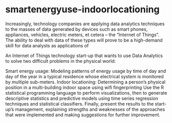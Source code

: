 # smartenergyuse-indoorlocationing
Increasingly, technology companies are applying data analytics techniques to the masses of data generated by devices such as smart phones, appliances, vehicles, electric meters, et cetera – the “Internet of Things”. The ability to deal with data of these types will prove to be a high-demand skill for data analysts as applications of

An Internet of Things technology start-up that wants to use Data Analytics to solve two difficult problems in the physical world:

Smart energy usage: Modeling patterns of energy usage by time of day and day of the year in a typical residence whose electrical system is monitored by multiple sub-meters.
Indoor locationing: Determining a person’s physical position in a multi-building indoor space using wifi fingerprinting
Use the R statistical programming language to perform visualizations, then to generate descriptive statistics and predictive models using time series regression techniques and statistical classifiers. Finally, present the results to the start-up’s management, explaining strengths and weaknesses of the approaches that were implemented and making suggestions for further improvement.